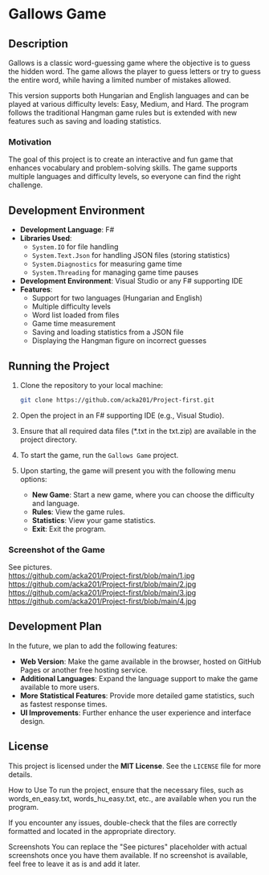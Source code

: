 # Gallows Game

## Description

Gallows is a classic word-guessing game where the objective is to guess the hidden word. The game allows the player to guess letters or try to guess the entire word, while having a limited number of mistakes allowed.

This version supports both Hungarian and English languages and can be played at various difficulty levels: Easy, Medium, and Hard. The program follows the traditional Hangman game rules but is extended with new features such as saving and loading statistics.

### Motivation

The goal of this project is to create an interactive and fun game that enhances vocabulary and problem-solving skills. The game supports multiple languages and difficulty levels, so everyone can find the right challenge.

## Development Environment

- **Development Language**: F#
- **Libraries Used**: 
    - `System.IO` for file handling
    - `System.Text.Json` for handling JSON files (storing statistics)
    - `System.Diagnostics` for measuring game time
    - `System.Threading` for managing game time pauses
- **Development Environment**: Visual Studio or any F# supporting IDE
- **Features**: 
    - Support for two languages (Hungarian and English)
    - Multiple difficulty levels
    - Word list loaded from files
    - Game time measurement
    - Saving and loading statistics from a JSON file
    - Displaying the Hangman figure on incorrect guesses

## Running the Project

1. Clone the repository to your local machine:
    ```bash
    git clone https://github.com/acka201/Project-first.git
    ```

2. Open the project in an F# supporting IDE (e.g., Visual Studio).
   
3. Ensure that all required data files (*.txt in the txt.zip) are available in the project directory.

4. To start the game, run the `Gallows Game` project.

5. Upon starting, the game will present you with the following menu options:
    - **New Game**: Start a new game, where you can choose the difficulty and language.
    - **Rules**: View the game rules.
    - **Statistics**: View your game statistics.
    - **Exit**: Exit the program.

### Screenshot of the Game

See pictures.  
https://github.com/acka201/Project-first/blob/main/1.jpg
https://github.com/acka201/Project-first/blob/main/2.jpg
https://github.com/acka201/Project-first/blob/main/3.jpg
https://github.com/acka201/Project-first/blob/main/4.jpg

## Development Plan

In the future, we plan to add the following features:

- **Web Version**: Make the game available in the browser, hosted on GitHub Pages or another free hosting service.
- **Additional Languages**: Expand the language support to make the game available to more users.
- **More Statistical Features**: Provide more detailed game statistics, such as fastest response times.
- **UI Improvements**: Further enhance the user experience and interface design.

## License

This project is licensed under the **MIT License**. See the `LICENSE` file for more details.

How to Use
To run the project, ensure that the necessary files, such as words_en_easy.txt, words_hu_easy.txt, etc., are available when you run the program.

If you encounter any issues, double-check that the files are correctly formatted and located in the appropriate directory.

Screenshots
You can replace the "See pictures" placeholder with actual screenshots once you have them available. If no screenshot is available, feel free to leave it as is and add it later.
